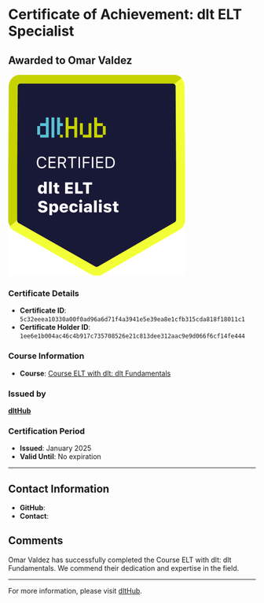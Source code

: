 
# Certificate of Achievement: dlt ELT Specialist

## Awarded to **Omar Valdez**

![Course Image](../badges/dlt_ELT_specialist.png)

### Certificate Details
- **Certificate ID**: `5c32eeea10330a00f0ad96a6d71f4a3941e5e39ea8e1cfb315cda818f18011c1`
- **Certificate Holder ID**: `1ee6e1b004ac46c4b917c735708526e21c813dee312aac9e9d066f6cf14fe444`

### Course Information
- **Course**: [Course ELT with dlt: dlt Fundamentals](https://github.com/dlt-hub/dlthub-education/tree/main/courses/dlt_fundamentals_dec_2024)

### Issued by
[**dltHub**](https://dlthub.com/) 

### Certification Period
- **Issued**: January 2025
- **Valid Until**: No expiration

---

## Contact Information
- **GitHub**: 
- **Contact**: 

## Comments
Omar Valdez has successfully completed the Course ELT with dlt: dlt Fundamentals. We commend their dedication and expertise in the field.

---

For more information, please visit [dltHub](https://dlthub.com/).
    